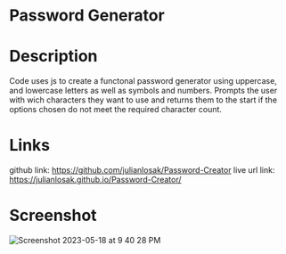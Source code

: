 # Password Generator

# Description
Code uses js to create a functonal password generator using uppercase, and lowercase letters as well as symbols and numbers. Prompts the user with wich characters they want to use and returns them to the start if the options chosen do not meet the required character count.

# Links
github link:
https://github.com/julianlosak/Password-Creator
live url link:
https://julianlosak.github.io/Password-Creator/

# Screenshot
![Screenshot 2023-05-18 at 9 40 28 PM](https://github.com/julianlosak/Password-Creator/assets/131320123/1cce543d-404a-4d7c-aca4-20c708b4c103)
